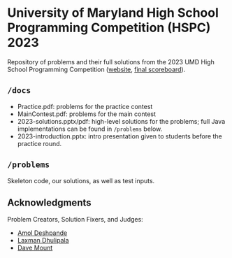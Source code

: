# University of Maryland High School Programming Competition (HSPC) 2023
Repository of problems and their full solutions from the 2023 UMD High School Programming Competition ([website](http://www.cs.umd.edu/Outreach/hsContest23/), [final scoreboard](docs/2023_hspc_final.html)).  

## `/docs`
* Practice.pdf: problems for the practice contest
* MainContest.pdf: problems for the main contest
* 2023-solutions.pptx/pdf: high-level solutions for the problems; full Java implementations can be found in `/problems` below.
* 2023-introduction.pptx: intro presentation given to students before the practice round.


## `/problems`
Skeleton code, our solutions, as well as test inputs.

## Acknowledgments

Problem Creators, Solution Fixers, and Judges:

* [Amol Deshpande](http://www.cs.umd.edu/~amol/)
* [Laxman Dhulipala](https://www.cs.umd.edu/~laxman/)
* [Dave Mount](http://www.cs.umd.edu/~mount)

